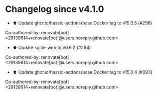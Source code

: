 # Changelog since v4.1.0
- ⬆️ Update ghcr.io/hassio-addons/base Docker tag to v15.0.5 (#296)

Co-authored-by: renovate[bot] <29139614+renovate[bot]@users.noreply.github.com> 
- ⬆️ Update sqlite-web to v0.6.2 (#294)

Co-authored-by: renovate[bot] <29139614+renovate[bot]@users.noreply.github.com> 
- ⬆️ Update ghcr.io/hassio-addons/base Docker tag to v15.0.4 (#293)

Co-authored-by: renovate[bot] <29139614+renovate[bot]@users.noreply.github.com> 

